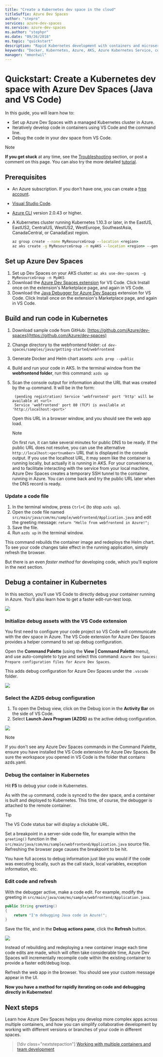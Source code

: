 ```yaml
---
title: "Create a Kubernetes dev space in the cloud"
titleSuffix: Azure Dev Spaces
author: "stepro"
services: azure-dev-spaces
ms.service: azure-dev-spaces
ms.author: "stephpr"
ms.date: "09/26/2018"
ms.topic: "quickstart"
description: "Rapid Kubernetes development with containers and microservices on Azure"
keywords: "Docker, Kubernetes, Azure, AKS, Azure Kubernetes Service, containers, Helm, service mesh, service mesh routing, kubectl, k8s "
manager: "mmontwil"
---
```

# Quickstart: Create a Kubernetes dev space with Azure Dev Spaces (Java and VS Code)

In this guide, you will learn how to:

- Set up Azure Dev Spaces with a managed Kubernetes cluster in Azure.
- Iteratively develop code in containers using VS Code and the command line.
- Debug the code in your dev space from VS Code.

> [!Note]
> **If you get stuck** at any time, see the [Troubleshooting](troubleshooting.md) section, or post a comment on this page. You can also try the more detailed [tutorial](get-started-java.md).

## Prerequisites

- An Azure subscription. If you don't have one, you can create a [free account](https://azure.microsoft.com/free).
- [Visual Studio Code](https://code.visualstudio.com/download).
- [Azure CLI](/cli/azure/install-azure-cli?view=azure-cli-latest) version 2.0.43 or higher.
- A Kubernetes cluster running Kubernetes 1.10.3 or later, in the EastUS, EastUS2, CentralUS, WestUS2, WestEurope, SoutheastAsia, CanadaCentral, or CanadaEast region.

    ```cmd
    az group create --name MyResourceGroup --location <region>
    az aks create -g MyResourceGroup -n myAKS --location <region> --generate-ssh-keys
    ```

## Set up Azure Dev Spaces

1. Set up Dev Spaces on your AKS cluster: `az aks use-dev-spaces -g MyResourceGroup -n MyAKS`
1. Download the [Azure Dev Spaces extension](https://marketplace.visualstudio.com/items?itemName=azuredevspaces.azds) for VS Code. Click Install once on the extension's Marketplace page, and again in VS Code.
1. Download the [Java Debugger for Azure Dev Spaces](https://marketplace.visualstudio.com/items?itemName=vscjava.vscode-java-debugger-azds) extension for VS Code. Click Install once on the extension's Marketplace page, and again in VS Code.

## Build and run code in Kubernetes

1. Download sample code from GitHub: [https://github.com/Azure/dev-spaces](https://github.com/Azure/dev-spaces) 
1. Change directory to the webfrontend folder: `cd dev-spaces/samples/java/getting-started/webfrontend`
1. Generate Docker and Helm chart assets: `azds prep --public`
1. Build and run your code in AKS. In the terminal window from the **webfrontend folder**, run this command: `azds up`
1. Scan the console output for information about the URL that was created by the `up` command. It will be in the form:

   ```output
    (pending registration) Service 'webfrontend' port 'http' will be available at <url>
    Service 'webfrontend' port 80 (TCP) is available at 'http://localhost:<port>'
   ```

   Open this URL in a browser window, and you should see the web app load.

   > [!Note]
   > On first run, it can take several minutes for public DNS to be ready. If the public URL does not resolve, you can use the alternative `http://localhost:<portnumber>` URL that is displayed in the console output. If you use the localhost URL, it may seem like the container is running locally, but actually it is running in AKS. For your convenience, and to facilitate interacting with the service from your local machine, Azure Dev Spaces creates a temporary SSH tunnel to the container running in Azure. You can come back and try the public URL later when the DNS record is ready.

### Update a code file

1. In the terminal window, press `Ctrl+C` (to stop `azds up`).
1. Open the code file named `src/main/java/com/ms/sample/webfrontend/Application.java` and edit the greeting message: `return "Hello from webfrontend in Azure!";`
1. Save the file.
1. Run  `azds up` in the terminal window.

This command rebuilds the container image and redeploys the Helm chart. To see your code changes take effect in the running application, simply refresh the browser.

But there is an even *faster method* for developing code, which you'll explore in the next section.

## Debug a container in Kubernetes

In this section, you'll use VS Code to directly debug your container running in Azure. You'll also learn how to get a faster edit-run-test loop.

![](./media/common/edit-refresh-see.png)

### Initialize debug assets with the VS Code extension
You first need to configure your code project so VS Code will communicate with the dev space in Azure. The VS Code extension for Azure Dev Spaces provides a helper command to set up debug configuration.

Open the **Command Palette** (using the **View | Command Palette** menu), and use auto-complete to type and select this command: `Azure Dev Spaces: Prepare configuration files for Azure Dev Spaces`.

This adds debug configuration for Azure Dev Spaces under the `.vscode` folder.

![](./media/common/command-palette.png)

### Select the AZDS debug configuration
1. To open the Debug view, click on the Debug icon in the **Activity Bar** on the side of VS Code.
1. Select **Launch Java Program (AZDS)** as the active debug configuration.

![](media/get-started-java/debug-configuration.png)

> [!Note]
> If you don't see any Azure Dev Spaces commands in the Command Palette, ensure you have installed the VS Code extension for Azure Dev Spaces. Be sure the workspace you opened in VS Code is the folder that contains azds.yaml.

### Debug the container in Kubernetes
Hit **F5** to debug your code in Kubernetes.

As with the `up` command, code is synced to the dev space, and a container is built and deployed to Kubernetes. This time, of course, the debugger is attached to the remote container.

> [!Tip]
> The VS Code status bar will display a clickable URL.

Set a breakpoint in a server-side code file, for example within the `greeting()` function in the `src/main/java/com/ms/sample/webfrontend/Application.java` source file. Refreshing the browser page causes the breakpoint to be hit.

You have full access to debug information just like you would if the code was executing locally, such as the call stack, local variables, exception information, etc.

### Edit code and refresh
With the debugger active, make a code edit. For example, modify the greeting in `src/main/java/com/ms/sample/webfrontend/Application.java`. 

```java
public String greeting()
{
    return "I'm debugging Java code in Azure!";
}
```

Save the file, and in the **Debug actions pane**, click the **Refresh** button. 

![](media/get-started-java/debug-action-refresh.png)

Instead of rebuilding and redeploying a new container image each time code edits are made, which will often take considerable time, Azure Dev Spaces will incrementally recompile code within the existing container to provide a faster edit/debug loop.

Refresh the web app in the browser. You should see your custom message appear in the UI.

**Now you have a method for rapidly iterating on code and debugging directly in Kubernetes!**

## Next steps

Learn how Azure Dev Spaces helps you develop more complex apps across multiple containers, and how you can simplify collaborative development by working with different versions or branches of your code in different spaces.

> [!div class="nextstepaction"]
> [Working with multiple containers and team development](multi-service-java.md)

